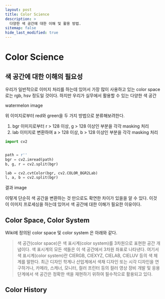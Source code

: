 ```yaml
---
layout: post
title: Color Science
description: >
  다양한 색 공간에 대한 이해 및 활용 방법.
sitemap: false
hide_last_modified: true
---
```


# Color Science

## 색 공간에 대한 이해의 필요성
우리가 일반적으로 이미지 처리를 하는데 있어서 가장 많이 사용하고 있는 color space로는 rgb, hsv 정도일 것이다.
하지만 우리가 실무에서 활용할 수 있는 다양한 색 공간

watermelon image

위 이미지로부터 red와 green을 두 가지 방법으로 분류해보려한다.
1. bgr 이미지로부터 r > 128 이상, g > 128 이상인 부분을 각각 masking 처리
2. lab 이미지로 변환하여 a > 128 이상, b > 128 이상인 부분을 각각 masking 처리

~~~python
import cv2


path = r''
bgr = cv2.imread(path)
b, g, r = cv2.split(bgr)

lab = cv2.cvtColor(bgr, cv2.COLOR_BGR2Lab)
l, a, b = cv2.split(bgr)
~~~

결과 image

이렇게 단순히 색 공간을 변환하는 것 만으로도 확연한 차이가 있을을 알 수 있다.
이것이 이미지 프로세싱을 하는데 있어서 색 공간에 대한 이해가 필요한 이유이다.


## Color Space, Color System
Wiki에 정의된 color space 및 color system 은 아래와 같다.

> 색 공간(color space)은 색 표시계(color system)를 3차원으로 표현한 공간 개념이다. 
> 색 표시계의 모든 색들은 이 색 공간에서 3차원 좌표로 나타낸다.
> 여기서 색 표시계(color system)란 CIERGB, CIEXYZ, CIELAB, CIELUV 등의 색 체계를 말한다. 
> 최근 디자인 학계나 산업계에서 색채 디자인 또는 시각 디자인을 연구하거나, 카메라, 스캐너, 모니터, 컬러 프린터 등의 컬러 영상 장비 개발 및 응용 단계에서 색 공간은 정확한 색을 재현하기 위하여 필수적으로 활용되고 있다.


## Color History

